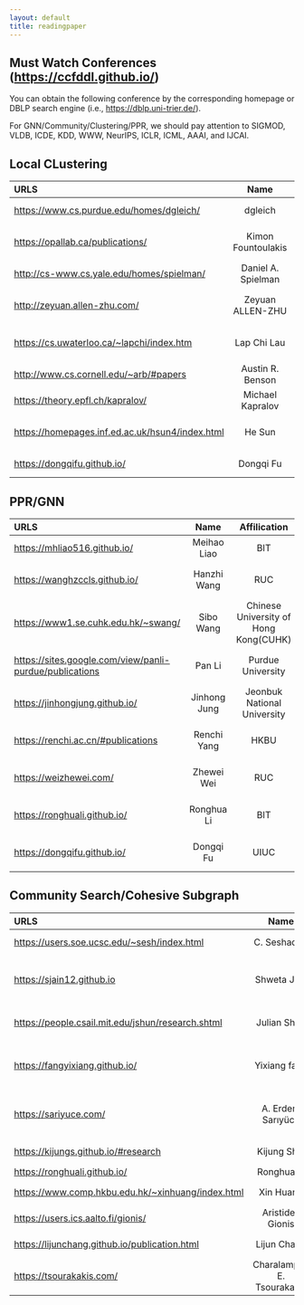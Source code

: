 ```yaml
---
layout: default
title: readingpaper
---
```



##  Must Watch Conferences (https://ccfddl.github.io/)
You can obtain the following conference by the corresponding homepage or DBLP search engine (i.e., https://dblp.uni-trier.de/). <br>

For GNN/Community/Clustering/PPR, we should pay attention to SIGMOD, VLDB, ICDE, KDD, WWW, NeurIPS, ICLR, ICML, AAAI, and IJCAI. <br>



## Local CLustering


| URLS | Name | Affilication | Toptic |
|:----|:-----:|:-----:| ----:|
| https://www.cs.purdue.edu/homes/dgleich/ | dgleich | Purdue University | Local Clustering |
| https://opallab.ca/publications/  |  Kimon Fountoulakis  | University of  Waterloo |  Local Clustering  |
| http://cs-www.cs.yale.edu/homes/spielman/ |    Daniel A. Spielman   |       Yale  Univeristy  |  Spectral Graph Theory |
| http://zeyuan.allen-zhu.com/        |          Zeyuan ALLEN-ZHU  |  Meta FAIR Labs   |  Local Clustering/Improve Cluster |
| https://cs.uwaterloo.ca/~lapchi/index.htm  |  Lap Chi Lau    |  University of  Waterloo   | Spectral Graph Theory |
| http://www.cs.cornell.edu/~arb/#papers  |  Austin R. Benson  |   Cornell University  | Higher-order Clustering |
| https://theory.epfl.ch/kapralov/      |   Michael Kapralov    |     EPFL       |    Spectral Graph Theory |
| https://homepages.inf.ed.ac.uk/hsun4/index.html   |    He Sun   |  University of Edinburgh   | Spectral Graph Theory/Local Clustering |
| https://dongqifu.github.io/ | Dongqi Fu | UIUC | Higher-order Clustering |





## PPR/GNN


| URLS | Name | Affilication | Toptic |
|:----|:-----:|:-----:| ----:|
| https://mhliao516.github.io/ | Meihao Liao | BIT | PPR |
| https://wanghzccls.github.io/  |  Hanzhi Wang  | RUC  |   PPR and GNN  |
| https://www1.se.cuhk.edu.hk/~swang/ |    Sibo Wang   |       Chinese University of Hong Kong(CUHK)  |  PPR and GNN |
| https://sites.google.com/view/panli-purdue/publications        |          Pan Li  |  Purdue University   |  PPR and GNN |
| https://jinhongjung.github.io/  |  Jinhong Jung   |  Jeonbuk National University   | PPR |
| https://renchi.ac.cn/#publications  |  Renchi Yang  |    HKBU  | PPR and GNN |
| https://weizhewei.com/ | Zhewei Wei | RUC | PPR and GNN |
| https://ronghuali.github.io/ | Ronghua Li | BIT | PPR and GNN | 
| https://dongqifu.github.io/ | Dongqi Fu | UIUC | PPR and GNN | 



## Community Search/Cohesive Subgraph

| URLS | Name | Affilication | Toptic |
|:----|:-----:|:-----:| ----:|
| https://users.soe.ucsc.edu/~sesh/index.html |  C. Seshadhri | University of California | Subgraph Counting  |
| https://sjain12.github.io  | Shweta Jain |  University of Utah | Subgraph Counting(Turan theorem for counting) |
| https://people.csail.mit.edu/jshun/research.shtml |  Julian Shun  |  MIT  |  Parallel Algorithms for cohesive subgraph |
| https://fangyixiang.github.io/  |   Yixiang fang   | CUHK(Shenzhen)  | Community Search/(higher-order) Densest  Subgraph |
| https://sariyuce.com/  |     A. Erdem Sarıyüce  | University at Buffalo | Hierarchical Dense Subgraph/Nucleus Decomposition |
| https://kijungs.github.io/#research | Kijung Shin  |  KAIST  | Cohesive Subgraph  |
| https://ronghuali.github.io/ | Ronghua Li | BIT | Kcore/Clique |
| https://www.comp.hkbu.edu.hk/~xinhuang/index.html | Xin Huang | HKBU | ktruss Community Search by Index  |
| https://users.ics.aalto.fi/gionis/ |   Aristides Gionis | KTH | Densest Subgraph  |
| https://lijunchang.github.io/publication.html  | Lijun Chang | USYD  | Cohesive Subgraph book |
| https://tsourakakis.com/  | Charalampos E. Tsourakakis  | Boston University | (Higher-order)Densest subgraph |
